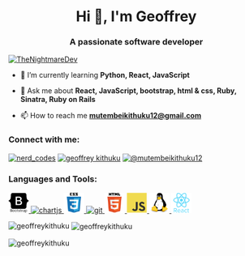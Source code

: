 <h1 align="center">Hi 👋, I'm Geoffrey</h1>
<h3 align="center">A passionate software developer</h3>


<p align="left"> <a href="https://twitter.com/TheNightmareDev" target="blank"><img src="https://img.shields.io/twitter/follow/TheNightMareDev?logo=twitter&style=for-the-badge" alt="TheNightmareDev" /></a> </p>

- 🌱 I’m currently learning **Python, React, JavaScript**

- 💬 Ask me about **React, JavaScript, bootstrap, html & css, Ruby, Sinatra, Ruby on Rails**

- 📫 How to reach me **mutembeikithuku12@gmail.com**


<h3 align="left">Connect with me:</h3>
<p align="left">
<a href="https://twitter.com/TheNightmareDev" target="blank"><img align="center" src="https://raw.githubusercontent.com/rahuldkjain/github-profile-readme-generator/master/src/images/icons/Social/twitter.svg" alt="nerd_codes" height="30" width="40" /></a>
<a href="https://linkedin.com/in/geoffrey kithuku" target="blank"><img align="center" src="https://raw.githubusercontent.com/rahuldkjain/github-profile-readme-generator/master/src/images/icons/Social/linked-in-alt.svg" alt="geoffrey kithuku" height="30" width="40" /></a>
<a href="https://medium.com/@mutembeikithuku12" target="blank"><img align="center" src="https://raw.githubusercontent.com/rahuldkjain/github-profile-readme-generator/master/src/images/icons/Social/medium.svg" alt="@mutembeikithuku12" height="30" width="40" /></a>
</p>

<h3 align="left">Languages and Tools:</h3>
<p align="left"> <a href="https://getbootstrap.com" target="_blank" rel="noreferrer"> <img src="https://raw.githubusercontent.com/devicons/devicon/master/icons/bootstrap/bootstrap-plain-wordmark.svg" alt="bootstrap" width="40" height="40"/> </a> <a href="https://www.chartjs.org" target="_blank" rel="noreferrer"> <img src="https://www.chartjs.org/media/logo-title.svg" alt="chartjs" width="40" height="40"/> </a> <a href="https://www.w3schools.com/css/" target="_blank" rel="noreferrer"> <img src="https://raw.githubusercontent.com/devicons/devicon/master/icons/css3/css3-original-wordmark.svg" alt="css3" width="40" height="40"/> </a> <a href="https://git-scm.com/" target="_blank" rel="noreferrer"> <img src="https://www.vectorlogo.zone/logos/git-scm/git-scm-icon.svg" alt="git" width="40" height="40"/> </a> <a href="https://www.w3.org/html/" target="_blank" rel="noreferrer"> <img src="https://raw.githubusercontent.com/devicons/devicon/master/icons/html5/html5-original-wordmark.svg" alt="html5" width="40" height="40"/> </a> <a href="https://developer.mozilla.org/en-US/docs/Web/JavaScript" target="_blank" rel="noreferrer"> <img src="https://raw.githubusercontent.com/devicons/devicon/master/icons/javascript/javascript-original.svg" alt="javascript" width="40" height="40"/> </a> <a href="https://www.linux.org/" target="_blank" rel="noreferrer"> <img src="https://raw.githubusercontent.com/devicons/devicon/master/icons/linux/linux-original.svg" alt="linux" width="40" height="40"/> </a> <a href="https://reactjs.org/" target="_blank" rel="noreferrer"> <img src="https://raw.githubusercontent.com/devicons/devicon/master/icons/react/react-original-wordmark.svg" alt="react" width="40" height="40"/> </a> </p>

<p><img align="left" src="https://github-readme-stats.vercel.app/api/top-langs?username=geoffreykithuku&show_icons=true&locale=en&layout=compact" alt="geoffreykithuku" /></p>

<p>&nbsp;<img align="center" src="https://github-readme-stats.vercel.app/api?username=geoffreykithuku&show_icons=true&locale=en" alt="geoffreykithuku" /></p>

<p><img align="center" src="https://github-readme-streak-stats.herokuapp.com/?user=geoffreykithuku&" alt="geoffreykithuku" /></p>
